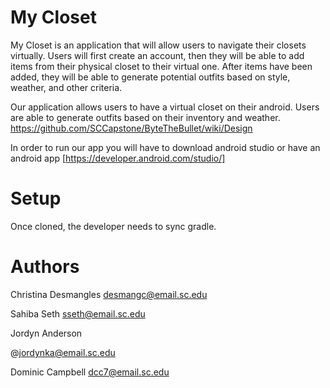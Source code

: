 # My Closet

My Closet is an application that will allow users to navigate their closets 
virtually. Users will first create an account, then they will be able to add 
items from their physical closet to their virtual one.  After items have 
been added, they will be able to generate potential outfits based on style, 
weather, and other criteria. 

Our application allows users to have a virtual closet on their android. Users are able to generate outfits based on their inventory and weather.
https://github.com/SCCapstone/ByteTheBullet/wiki/Design

In order to run our app you will have to download android studio or have an android app [https://developer.android.com/studio/]


# Setup
Once cloned, the developer needs to sync gradle. 


# Authors
Christina Desmangles desmangc@email.sc.edu 

Sahiba Seth sseth@email.sc.edu

Jordyn Anderson

@jordynka@email.sc.edu

Dominic Campbell dcc7@email.sc.edu